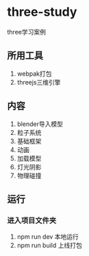 # three-study
three学习案例
## 所用工具
1. webpak打包
2. threejs三维引擎
## 内容
1. blender导入模型
2. 粒子系统
3. 基础框架
4. 动画
5. 加载模型
6. 灯光阴影
7. 物理碰撞
## 运行
### 进入项目文件夹
1. npm run dev 本地运行
2. npm run build 上线打包
